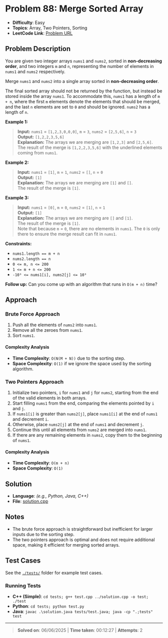 # Problem 88: Merge Sorted Array

- **Difficulty**: Easy
- **Topics**: Array, Two Pointers, Sorting
- **LeetCode Link**: [Problem URL](https://leetcode.com/problems/merge-sorted-array/)

## Problem Description

You are given two integer arrays `nums1` and `nums2`, sorted in **non-decreasing order**, and two integers `m` and `n`, representing the number of elements in `nums1` and `nums2` respectively.

Merge `nums1` and `nums2` into a single array sorted in **non-decreasing order**.

The final sorted array should not be returned by the function, but instead be stored inside the array `nums1`. To accommodate this, `nums1` has a length of `m + n`, where the first `m` elements denote the elements that should be merged, and the last `n` elements are set to `0` and should be ignored. `nums2` has a length of `n`.

**Example 1:**

> **Input:** `nums1` = `[1,2,3,0,0,0]`, `m` = `3`, `nums2` = `[2,5,6]`, `n` = `3`  
> **Output:** `[1,2,2,3,5,6]`  
> **Explanation:** The arrays we are merging are `[1,2,3]` and `[2,5,6]`.  
> The result of the merge is `[1,2,2,3,5,6]` with the underlined elements coming from `nums1`.

**Example 2:**

> **Input:** `nums1` = `[1]`, `m` = `1`, `nums2` = `[]`, `n` = `0`  
> **Output:** `[1]`  
> **Explanation:** The arrays we are merging are `[1]` and `[]`.  
> The result of the merge is `[1]`.

**Example 3:**

> **Input:** `nums1` = `[0]`, `m` = `0`, `nums2` = `[1]`, `n` = `1`  
> **Output:** `[1]`  
> **Explanation:** The arrays we are merging are `[]` and `[1]`.  
> The result of the merge is `[1]`.  
> Note that because `m` = `0`, there are no elements in `nums1`. The `0` is only there to ensure the merge result can fit in `nums1`.

**Constraints:**

- `nums1.length == m + n`
- `nums2.length == n`
- `0 <= m, n <= 200`
- `1 <= m + n <= 200`
- `-10⁹ <= nums1[i], nums2[j] <= 10⁹`

**Follow up:** Can you come up with an algorithm that runs in `O(m + n)` time?

## Approach

### Brute Force Approach

1. Push all the elements of `nums2` into `nums1`.
2. Remove all the zeroes from `nums1`.
3. Sort `nums1`.

#### Complexity Analysis

- **Time Complexity**: `O(N(M + N))` due to the sorting step.
- **Space Complexity**: `O(1)` if we ignore the space used by the sorting algorithm.

### Two Pointers Approach

1. Initialize two pointers, `i` for `nums1` and `j` for `nums2`, starting from the end of the valid elements in both arrays.
2. Start filling `nums1` from the end, comparing the elements pointed by `i` and `j`.
3. If `nums1[i]` is greater than `nums2[j]`, place `nums1[i]` at the end of `nums1` and decrement `i`.
4. Otherwise, place `nums2[j]` at the end of `nums1` and decrement `j`.
5. Continue this until all elements from `nums2` are merged into `nums1`.
6. If there are any remaining elements in `nums2`, copy them to the beginning of `nums1`.

#### Complexity Analysis

- **Time Complexity**: `O(m + n)`
- **Space Complexity**: `O(1)`

## Solution

- **Language**: _(e.g., Python, Java, C++)_
- **File**: [solution.cpp](solution.cpp)

## Notes

- The brute force approach is straightforward but inefficient for larger inputs due to the sorting step.
- The two pointers approach is optimal and does not require additional space, making it efficient for merging sorted arrays.

## Test Cases

See the [`./tests/`](./tests/) folder for example test cases.

### Running Tests

- **C++ (Simple)**: `cd tests; g++ test.cpp ../solution.cpp -o test; ./test`
- **Python**: `cd tests; python test.py`
- **Java**: `javac .\solution.java tests/test.java; java -cp ".;tests" test`

---

> **Solved on**: 06/06/2025 |
> **Time taken**: 00:12:27 |
> **Attempts**: 2
